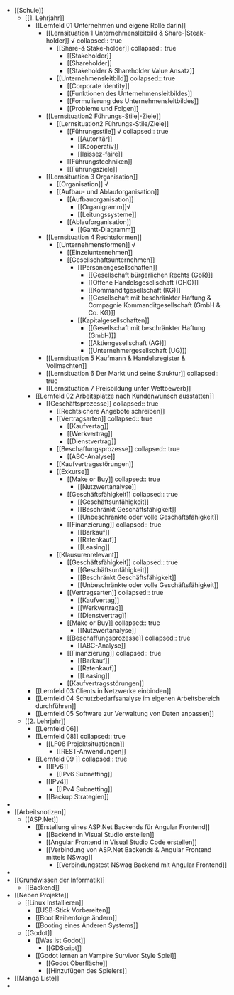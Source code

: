 - [[Schule]]
	- [[1. Lehrjahr]]
		- [[Lernfeld 01 Unternehmen und eigene Rolle darin]]
			- [[Lernsituation 1 Unternehmensleitbild & Share-|Steak-holder]] √
			  collapsed:: true
				- [[Share-& Stake-holder]]
				  collapsed:: true
					- [[Stakeholder]]
					- [[Shareholder]]
					- [[Stakeholder & Shareholder Value Ansatz]]
				- [[Unternehmensleitbild]]
				  collapsed:: true
					- [[Corporate Identity]]
					- [[Funktionen des Unternehmensleitbildes]]
					- [[Formulierung des Unternehmensleitbildes]]
					- [[Probleme und Folgen]]
			- [[Lernsituation2 Führungs-Stile|-Ziele]]
				- [[Lernsituation2 Führungs-Stile/Ziele]]
					- [[Führungsstile]] √
					  collapsed:: true
						- [[Autoritär]]
						- [[Kooperativ]]
						- [[laissez-faire]]
					- [[Führungstechniken]]
					- [[Führungsziele]]
			- [[Lernsituation 3 Organisation]]
				- [[Organisation]] √
				- [[Aufbau- und Ablauforganisation]]
					- [[Aufbauorganisation]]
						- [[Organigramm]]√
						- [[Leitungssysteme]]
					- [[Ablauforganisation]]
						- [[Gantt-Diagramm]]
			- [[Lernsituation 4 Rechtsformen]]
				- [[Unternehmensformen]] √
					- [[Einzelunternehmen]]
					- [[Gesellschaftsunternehmen]]
						- [[Personengesellschaften]]
							- [[Gesellschaft bürgerlichen Rechts (GbR)]]
							- [[Offene Handelsgesellschaft (OHG)]]
							- [[Kommanditgesellschaft (KG)]]
							- [[Gesellschaft mit beschränkter Haftung & Compagnie Kommanditgesellschaft (GmbH & Co. KG)]]
						- [[Kapitalgesellschaften]]
							- [[Gesellschaft mit beschränkter Haftung (GmbH)]]
							- [[Aktiengesellschaft (AG)]]
							- [[Unternehmergesellschaft (UG)]]
			- [[Lernsituation 5 Kaufmann & Handelsregister & Vollmachten]]
			- [[Lernsituation 6 Der Markt und seine Struktur]]
			  collapsed:: true
			- [[Lernsituation 7 Preisbildung unter Wettbewerb]]
		- [[Lernfeld 02 Arbeitsplätze nach Kundenwunsch ausstatten]]
			- [[Geschäftsprozesse]]
			  collapsed:: true
				- [[Rechtsichere Angebote schreiben]]
				- [[Vertragsarten]]
				  collapsed:: true
					- [[Kaufvertag]]
					- [[Werkvertrag]]
					- [[Dienstvertrag]]
				- [[Beschaffungsprozesse]]
				  collapsed:: true
					- [[ABC-Analyse]]
				- [[Kaufvertragsstörungen]]
				- [[Exkurse]]
					- [[Make or Buy]]
					  collapsed:: true
						- [[Nutzwertanalyse]]
					- [[Geschäftsfähigkeit]]
					  collapsed:: true
						- [[Geschäftsunfähigkeit]]
						- [[Beschränkt Geschäftsfähigkeit]]
						- [[Unbeschränkte oder volle Geschäftsfähigkeit]]
					- [[Finanzierung]]
					  collapsed:: true
						- [[Barkauf]]
						- [[Ratenkauf]]
						- [[Leasing]]
				- [[Klausurenrelevant]]
					- [[Geschäftsfähigkeit]]
					  collapsed:: true
						- [[Geschäftsunfähigkeit]]
						- [[Beschränkt Geschäftsfähigkeit]]
						- [[Unbeschränkte oder volle Geschäftsfähigkeit]]
					- [[Vertragsarten]]
					  collapsed:: true
						- [[Kaufvertag]]
						- [[Werkvertrag]]
						- [[Dienstvertrag]]
					- [[Make or Buy]]
					  collapsed:: true
						- [[Nutzwertanalyse]]
					- [[Beschaffungsprozesse]]
					  collapsed:: true
						- [[ABC-Analyse]]
					- [[Finanzierung]]
					  collapsed:: true
						- [[Barkauf]]
						- [[Ratenkauf]]
						- [[Leasing]]
					- [[Kaufvertragsstörungen]]
		- [[Lernfeld 03 Clients in Netzwerke einbinden]]
		- [[Lernfeld 04 Schutzbedarfsanalyse im eigenen Arbeitsbereich durchführen]]
		- [[Lernfeld 05 Software zur Verwaltung von Daten anpassen]]
	- [[2. Lehrjahr]]
		- [[Lernfeld 06]]
		- [[Lernfeld 08]]
		  collapsed:: true
			- [[LF08 Projektsituationen]]
				- [[REST-Anwendungen]]
		- [[Lernfeld 09 ]]
		  collapsed:: true
			- [[IPv6]]
				- [[IPv6 Subnetting]]
			- [[IPv4]]
				- [[IPv4 Subnetting]]
			- [[Backup Strategien]]
-
- [[Arbeitsnotizen]]
	- [[ASP.Net]]
		- [[Erstellung eines ASP.Net Backends für Angular Frontend]]
			- [[Backend in Visual Studio erstellen]]
			- [[Angular Frontend in Visual Studio Code erstellen]]
			- [[Verbindung von ASP.Net Backends & Angular Frontend mittels NSwag]]
				- [[Verbindungstest NSwag Backend mit Angular Frontend]]
-
- [[Grundwissen der Informatik]]
	- [[Backend]]
- [[Neben Projekte]]
	- [[Linux Installieren]]
		- [[USB-Stick Vorbereiten]]
		- [[Boot Reihenfolge ändern]]
		- [[Booting eines Anderen Systems]]
	- [[Godot]]
		- [[Was ist Godot]]
			- [[GDScript]]
		- [[Godot lernen an Vampire Survivor Style Spiel]]
			- [[Godot Oberfläche]]
			- [[Hinzufügen des Spielers]]
- [[Manga Liste]]
-
